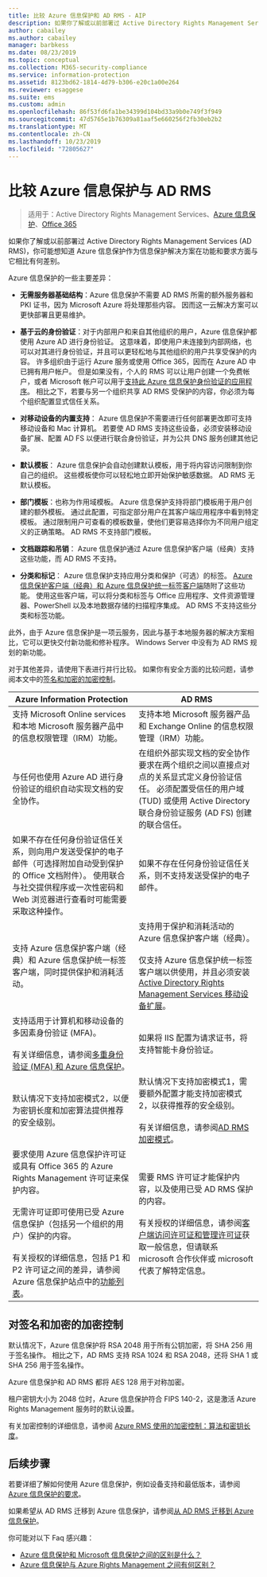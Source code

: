 ```yaml
---
title: 比较 Azure 信息保护和 AD RMS - AIP
description: 如果你了解或以前部署过 Active Directory Rights Management Services (AD RMS)，你可能想知道 Azure 信息保护在功能和要求方面与它相比有何差别。
author: cabailey
ms.author: cabailey
manager: barbkess
ms.date: 08/23/2019
ms.topic: conceptual
ms.collection: M365-security-compliance
ms.service: information-protection
ms.assetid: 8123bd62-1814-4d79-b306-e20c1a00e264
ms.reviewer: esaggese
ms.suite: ems
ms.custom: admin
ms.openlocfilehash: 86f53fd6fa1be34399d104bd33a9b0e749f3f949
ms.sourcegitcommit: 47d5765e1b76309a81aaf5e660256f2fb30eb2b2
ms.translationtype: MT
ms.contentlocale: zh-CN
ms.lasthandoff: 10/23/2019
ms.locfileid: "72805627"
---
```

# <a name="comparing-azure-information-protection-and-ad-rms"></a>比较 Azure 信息保护与 AD RMS

>适用于：Active Directory Rights Management Services、[Azure 信息保护](https://azure.microsoft.com/pricing/details/information-protection)、[Office 365](https://download.microsoft.com/download/E/C/F/ECF42E71-4EC0-48FF-AA00-577AC14D5B5C/Azure_Information_Protection_licensing_datasheet_EN-US.pdf)

如果你了解或以前部署过 Active Directory Rights Management Services (AD RMS)，你可能想知道 Azure 信息保护作为信息保护解决方案在功能和要求方面与它相比有何差别。

Azure 信息保护的一些主要差异：

- **无需服务器基础结构**：Azure 信息保护不需要 AD RMS 所需的额外服务器和 PKI 证书，因为 Microsoft Azure 将处理那些内容。 因而这一云解决方案可以更快部署且更易维护。

- **基于云的身份验证**：对于内部用户和来自其他组织的用户，Azure 信息保护都使用 Azure AD 进行身份验证。 这意味着，即使用户未连接到内部网络，也可以对其进行身份验证，并且可以更轻松地与其他组织的用户共享受保护的内容。 许多组织由于运行 Azure 服务或使用 Office 365，因而在 Azure AD 中已拥有用户帐户。 但是如果没有，个人的 RMS 可以让用户创建一个免费帐户，或者 Microsoft 帐户可以用于[支持此 Azure 信息保护身份验证的应用程序](secure-collaboration-documents.md#supported-scenarios-for-opening-protected-documents)。 相比之下，若要与另一个组织共享 AD RMS 受保护的内容，你必须为每个组织配置显式信任关系。

- **对移动设备的内置支持**： Azure 信息保护不需要进行任何部署更改即可支持移动设备和 Mac 计算机。 若要使 AD RMS 支持这些设备，必须安装移动设备扩展、配置 AD FS 以便进行联合身份验证，并为公共 DNS 服务创建其他记录。

- **默认模板**： Azure 信息保护会自动创建默认模板，用于将内容访问限制到你自己的组织。 这些模板使你可以轻松地立即开始保护敏感数据。 AD RMS 无默认模板。

- **部门模板**：也称为作用域模板。 Azure 信息保护支持将部门模板用于用户创建的额外模板。 通过此配置，可指定部分用户在其客户端应用程序中看到特定模板。 通过限制用户可查看的模板数量，使他们更容易选择你为不同用户组定义的正确策略。 AD RMS 不支持部门模板。

- **文档跟踪和吊销**： Azure 信息保护通过 Azure 信息保护客户端（经典）支持这些功能，而 AD RMS 不支持。

- **分类和标记**： Azure 信息保护支持应用分类和保护（可选）的标签。 [Azure 信息保护客户端（经典）和 Azure 信息保护统一标签客户端](./rms-client/use-client.md#choose-which-labeling-client-to-use-for-windows-computers)随附了这些功能。 使用这些客户端，可以将分类和标签与 Office 应用程序、文件资源管理器、PowerShell 以及本地数据存储的扫描程序集成。 AD RMS 不支持这些分类和标签功能。

此外，由于 Azure 信息保护是一项云服务，因此与基于本地服务器的解决方案相比，它可以更快交付新功能和修补程序。 Windows Server 中没有为 AD RMS 规划的新功能。

对于其他差异，请使用下表进行并行比较。 如果你有安全方面的比较问题，请参阅本文中的[签名和加密的加密控制](#cryptographic-controls-for-signing-and-encryption)。

|Azure Information Protection|AD RMS|
|-----------------------------------------------------------------------------------------|--------------------------------------------------------|
|支持 Microsoft Online services 和本地 Microsoft 服务器产品中的信息权限管理（IRM）功能。|支持本地 Microsoft 服务器产品和 Exchange Online 的信息权限管理（IRM）功能。|
|与任何也使用 Azure AD 进行身份验证的组织自动实现文档的安全协作。|在组织外部实现文档的安全协作要求在两个组织之间以直接点对点的关系显式定义身份验证信任。 必须配置受信任的用户域 (TUD) 或使用 Active Directory 联合身份验证服务 (AD FS) 创建的联合信任。|
|如果不存在任何身份验证信任关系，则向用户发送受保护的电子邮件（可选择附加自动受到保护的 Office 文档附件）。 使用联合与社交提供程序或一次性密码和 Web 浏览器进行查看时可能需要采取这种操作。|如果不存在任何身份验证信任关系，则不支持发送受保护的电子邮件。|
|支持 Azure 信息保护客户端（经典）和 Azure 信息保护统一标签客户端，同时提供保护和消耗活动。|支持用于保护和消耗活动的 Azure 信息保护客户端（经典）。 <br /><br />仅支持 Azure 信息保护统一标签客户端以供使用，并且必须安装[Active Directory Rights Management Services 移动设备扩展](/previous-versions/windows/it-pro/windows-server-2012-R2-and-2012/dn673574\(v=ws.11\))。
|支持适用于计算机和移动设备的多因素身份验证 (MFA)。<br /><br />有关详细信息，请参阅[多重身份验证 (MFA) 和 Azure 信息保护](./requirements-azure-ad.md#multi-factor-authentication-mfa-and-azure-information-protection)。|如果将 IIS 配置为请求证书，将支持智能卡身份验证。|
|默认情况下支持加密模式2，以便为密钥长度和加密算法提供推荐的安全级别。|默认情况下支持加密模式1，需要额外配置才能支持加密模式2，以获得推荐的安全级别。<br /><br />有关详细信息，请参阅[AD RMS 加密模式](https://go.microsoft.com/fwlink/?LinkId=266659)。|
|要求使用 Azure 信息保护许可证或具有 Office 365 的 Azure Rights Management 许可证来保护内容。 <br /><br />无需许可证即可使用已受 Azure 信息保护（包括另一个组织的用户）保护的内容。<br /><br />有关授权的详细信息，包括 P1 和 P2 许可证之间的差异，请参阅 Azure 信息保护站点中的[功能列表](https://www.microsoft.com/cloud-platform/azure-information-protection-features)。|需要 RMS 许可证才能保护内容，以及使用已受 AD RMS 保护的内容。<br /><br />有关授权的详细信息，请参阅[客户端访问许可证和管理许可证](https://www.microsoft.com/en-us/Licensing/product-licensing/client-access-license.aspx)获取一般信息，但请联系 microsoft 合作伙伴或 microsoft 代表了解特定信息。|

## <a name="cryptographic-controls-for-signing-and-encryption"></a>对签名和加密的加密控制
默认情况下，Azure 信息保护将 RSA 2048 用于所有公钥加密，将 SHA 256 用于签名操作。 相比之下，AD RMS 支持 RSA 1024 和 RSA 2048，还将 SHA 1 或 SHA 256 用于签名操作。

Azure 信息保护和 AD RMS 都将 AES 128 用于对称加密。

租户密钥大小为 2048 位时，Azure 信息保护符合 FIPS 140-2，这是激活 Azure Rights Management 服务时的默认设置。 

有关加密控制的详细信息，请参阅 [Azure RMS 使用的加密控制：算法和密钥长度](how-does-it-work.md#cryptographic-controls-used-by-azure-rms-algorithms-and-key-lengths)。


## <a name="next-steps"></a>后续步骤
若要详细了解如何使用 Azure 信息保护，例如设备支持和最低版本，请参阅[Azure 信息保护的要求](requirements.md)。

如果希望从 AD RMS 迁移到 Azure 信息保护，请参阅[从 AD RMS 迁移到 Azure 信息保护](migrate-from-ad-rms-to-azure-rms.md)。

你可能对以下 Faq 感兴趣：
- [Azure 信息保护和 Microsoft 信息保护之间的区别是什么？](faqs.md#whats-the-difference-between-azure-information-protection-and-microsoft-information-protection)
- [Azure 信息保护与 Azure Rights Management 之间有何区别？](faqs.md#whats-the-difference-between-azure-information-protection-and-azure-rights-management)

